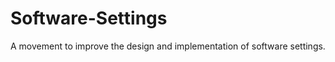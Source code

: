 Software-Settings
=================

A movement to improve the design and implementation of software settings.